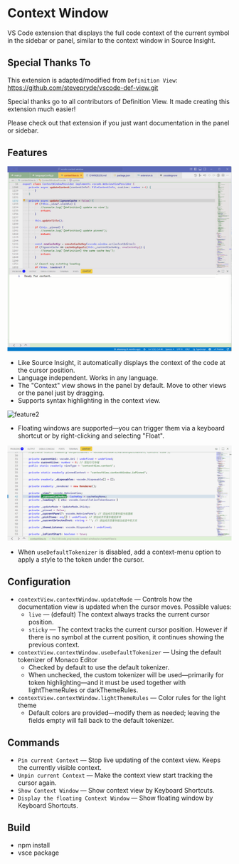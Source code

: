 # Context Window

VS Code extension that displays the full code context of the current symbol in the sidebar or panel, similar to the context window in Source Insight.

## Special Thanks To

This extension is adapted/modified from `Definition View`: https://github.com/stevepryde/vscode-def-view.git

Special thanks go to all contributors of Definition View. It made creating this extension much easier!

Please check out that extension if you just want documentation in the panel or sidebar.

## Features

![feature](https://github.com/zhiminxiong/vscode-context-window/blob/master/doc/feature.gif?raw=true)

- Like Source Insight, it automatically displays the context of the code at the cursor position.
- Language independent. Works in any language.
- The "Context" view shows in the panel by default. Move to other views or the panel just by dragging.
- Supports syntax highlighting in the context view.

![feature2](https://github.com/zhiminxiong/vscode-context-window/blob/master/doc/feature2.gif?raw=true)
- Floating windows are supported—you can trigger them via a keyboard shortcut or by right-clicking and selecting "Float".

![tokenStyle](https://github.com/zhiminxiong/vscode-context-window/blob/master/doc/tokenStyle.gif?raw=true)

- When `useDefaultTokenizer` is disabled, add a context-menu option to apply a style to the token under the cursor.

## Configuration

- `contextView.contextWindow.updateMode` — Controls how the documentation view is updated when the cursor moves. Possible values:
    - `live` — (default) The context always tracks the current cursor position.
    - `sticky` — The context tracks the current cursor position. However if there is no symbol at the current position, it continues showing the previous context.
- `contextView.contextWindow.useDefaultTokenizer` — Using the default tokenizer of Monaco Editor
    - Checked by default to use the default tokenizer.
    - When unchecked, the custom tokenizer will be used—primarily for token  highlighting—and it must be used together with lightThemeRules or darkThemeRules.
- `contextView.contextWindow.lightThemeRules` — Color rules for the light theme
    - Default colors are provided—modify them as needed; leaving the fields empty will fall back to the default tokenizer.

## Commands

- `Pin current Context` — Stop live updating of the context view. Keeps the currently visible context. 
- `Unpin current Context` — Make the context view start tracking the cursor again.
- `Show Context Window` — Show context view by Keyboard Shortcuts.
- `Display the floating Context Window` — Show floating window by Keyboard Shortcuts.

## Build

- npm install
- vsce package
